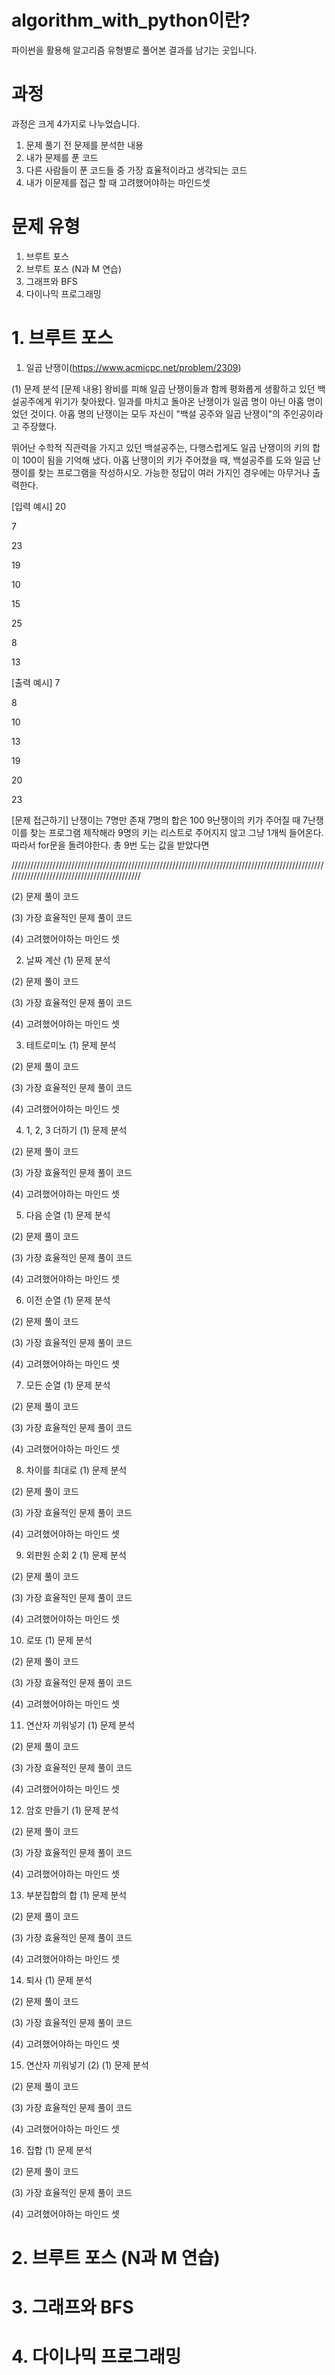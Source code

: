 # algorithm_with_python이란?
파이썬을 활용해 알고리즘 유형별로 풀어본 결과를 남기는 곳입니다.


# 과정
과정은 크게 4가지로 나누었습니다.
1. 문제 풀기 전 문제를 분석한 내용
2. 내가 문제를 푼 코드
3. 다른 사람들이 푼 코드들 중 가장 효율적이라고 생각되는 코드
4. 내가 이문제를 접근 할 때 고려했어야하는 마인드셋


# 문제 유형
1. 브루트 포스
2. 브루트 포스 (N과 M 연습)
3. 그래프와 BFS
4. 다이나믹 프로그래밍


# 1. 브루트 포스


1. 일곱 난쟁이(https://www.acmicpc.net/problem/2309)

(1) 문제 분석
[문제 내용]
왕비를 피해 일곱 난쟁이들과 함께 평화롭게 생활하고 있던 백설공주에게 위기가 찾아왔다. 
일과를 마치고 돌아온 난쟁이가 일곱 명이 아닌 아홉 명이었던 것이다.
아홉 명의 난쟁이는 모두 자신이 "백설 공주와 일곱 난쟁이"의 주인공이라고 주장했다. 

뛰어난 수학적 직관력을 가지고 있던 백설공주는, 다행스럽게도 일곱 난쟁이의 키의 합이 100이 됨을 기억해 냈다.
아홉 난쟁이의 키가 주어졌을 때, 백설공주를 도와 일곱 난쟁이를 찾는 프로그램을 작성하시오. 가능한 정답이 여러 가지인 경우에는 아무거나 출력한다.

[입력 예시]
20

7

23

19

10

15

25

8

13

[출력 예시]
7

8

10

13

19

20

23

[문제 접근하기]
난쟁이는 7명만 존재
7명의 합은 100
9난쟁이의 키가 주어질 때 7난쟁이를 찾는 프로그램 제작해라
9명의 키는 리스트로 주어지지 않고 그냥 1개씩 들어온다. 따라서 for문을 돌려야한다. 총 9번 도는
값을 받았다면




////////////////////////////////////////////////////////////////////////////////////////////////////////////////////////////////////////////

(2) 문제 풀이 코드

(3) 가장 효율적인 문제 풀이 코드

(4) 고려했어야하는 마인드 셋






2. 날짜 계산
(1) 문제 분석

(2) 문제 풀이 코드

(3) 가장 효율적인 문제 풀이 코드

(4) 고려했어야하는 마인드 셋







3. 테트로미노
(1) 문제 분석

(2) 문제 풀이 코드

(3) 가장 효율적인 문제 풀이 코드

(4) 고려했어야하는 마인드 셋







4. 1, 2, 3 더하기
(1) 문제 분석

(2) 문제 풀이 코드

(3) 가장 효율적인 문제 풀이 코드

(4) 고려했어야하는 마인드 셋







5. 다음 순열
(1) 문제 분석

(2) 문제 풀이 코드

(3) 가장 효율적인 문제 풀이 코드

(4) 고려했어야하는 마인드 셋







6. 이전 순열
(1) 문제 분석

(2) 문제 풀이 코드

(3) 가장 효율적인 문제 풀이 코드

(4) 고려했어야하는 마인드 셋







7. 모든 순열
(1) 문제 분석

(2) 문제 풀이 코드

(3) 가장 효율적인 문제 풀이 코드

(4) 고려했어야하는 마인드 셋







8. 차이를 최대로
(1) 문제 분석

(2) 문제 풀이 코드

(3) 가장 효율적인 문제 풀이 코드

(4) 고려했어야하는 마인드 셋







9. 외판원 순회 2
(1) 문제 분석

(2) 문제 풀이 코드

(3) 가장 효율적인 문제 풀이 코드

(4) 고려했어야하는 마인드 셋







10. 로또
(1) 문제 분석

(2) 문제 풀이 코드

(3) 가장 효율적인 문제 풀이 코드

(4) 고려했어야하는 마인드 셋







11. 연산자 끼워넣기
(1) 문제 분석

(2) 문제 풀이 코드

(3) 가장 효율적인 문제 풀이 코드

(4) 고려했어야하는 마인드 셋







12. 암호 만들기
(1) 문제 분석

(2) 문제 풀이 코드

(3) 가장 효율적인 문제 풀이 코드

(4) 고려했어야하는 마인드 셋







13. 부분집합의 합
(1) 문제 분석

(2) 문제 풀이 코드

(3) 가장 효율적인 문제 풀이 코드

(4) 고려했어야하는 마인드 셋







14. 퇴사
(1) 문제 분석

(2) 문제 풀이 코드

(3) 가장 효율적인 문제 풀이 코드

(4) 고려했어야하는 마인드 셋







15. 연산자 끼워넣기 (2)
(1) 문제 분석

(2) 문제 풀이 코드

(3) 가장 효율적인 문제 풀이 코드

(4) 고려했어야하는 마인드 셋







16. 집합
(1) 문제 분석

(2) 문제 풀이 코드

(3) 가장 효율적인 문제 풀이 코드

(4) 고려했어야하는 마인드 셋







# 2. 브루트 포스 (N과 M 연습)
# 3. 그래프와 BFS
# 4. 다이나믹 프로그래밍
